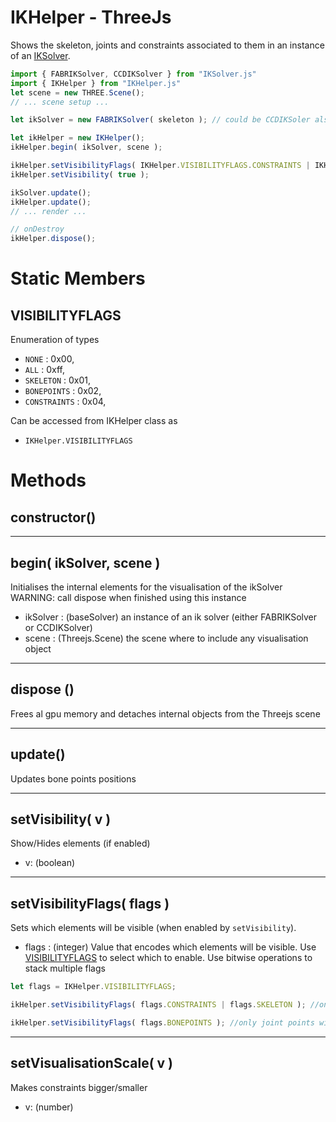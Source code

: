 # IKHelper - ThreeJs
Shows the skeleton, joints and constraints associated to them in an instance of an [IKSolver](./IKSolver.md).


```javascript
import { FABRIKSolver, CCDIKSolver } from "IKSolver.js"
import { IKHelper } from "IKHelper.js"
let scene = new THREE.Scene();
// ... scene setup ...

let ikSolver = new FABRIKSolver( skeleton ); // could be CCDIKSoler also

let ikHelper = new IKHelper();
ikHelper.begin( ikSolver, scene );

ikHelper.setVisibilityFlags( IKHelper.VISIBILITYFLAGS.CONSTRAINTS | IKHelper.VISIBILITYFLAGS.SKELETON   );
ikHelper.setVisibility( true );

ikSolver.update();
ikHelper.update(); 
// ... render ...

// onDestroy
ikHelper.dispose();

```
# Static Members

## VISIBILITYFLAGS
Enumeration of types
- ```NONE``` : 0x00,
- ```ALL``` : 0xff,
- ```SKELETON``` : 0x01,
- ```BONEPOINTS``` : 0x02,
- ```CONSTRAINTS``` : 0x04,

Can be accessed from IKHelper class as 
- ```IKHelper.VISIBILITYFLAGS``` 

# Methods

## constructor()

---
## begin( ikSolver, scene )

Initialises the internal elements for the visualisation of the ikSolver 
WARNING: call dispose when finished using this instance

- ikSolver : (baseSolver) an instance of an ik solver (either FABRIKSolver or CCDIKSolver)
- scene : (Threejs.Scene) the scene where to include any visualisation object

---
## dispose ()

Frees al gpu memory and detaches internal objects from the Threejs scene

---
## update()

Updates bone points positions

---
## setVisibility( v )

Show/Hides elements (if enabled)

- v: (boolean)

---
## setVisibilityFlags( flags )

Sets which elements will be visible (when enabled by ```setVisibility```). 

- flags : (integer) Value that encodes which elements will be visible. Use [VISIBILITYFLAGS](#visibilityflags) to select which to enable. Use bitwise operations to stack multiple flags
```javascript
let flags = IKHelper.VISIBILITYFLAGS;

ikHelper.setVisibilityFlags( flags.CONSTRAINTS | flags.SKELETON ); //only constraints and bone lines will be visible

ikHelper.setVisibilityFlags( flags.BONEPOINTS ); //only joint points will be shown
```
---
## setVisualisationScale( v )

Makes constraints bigger/smaller

- v: (number)
